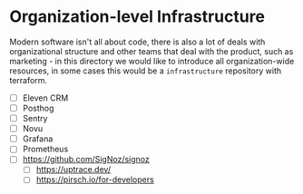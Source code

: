 # Organization-level Infrastructure

Modern software isn't all about code, there is also a lot of deals with organizational structure and other teams that
deal with the product, such as marketing - in this directory we would like to introduce all organization-wide resources,
in some cases this would be a `infrastructure` repository with terraform.

- [ ] Eleven CRM
- [ ] Posthog
- [ ] Sentry
- [ ] Novu
- [ ] Grafana
- [ ] Prometheus
- [ ] https://github.com/SigNoz/signoz
    - [ ] https://uptrace.dev/
    - [ ] https://pirsch.io/for-developers